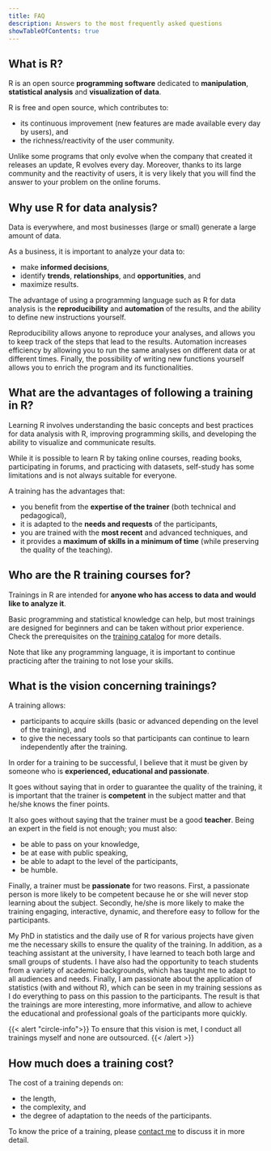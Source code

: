```yaml
---
title: FAQ
description: Answers to the most frequently asked questions
showTableOfContents: true
---
```


## What is R?

R is an open source **programming software** dedicated to **manipulation**, **statistical analysis** and **visualization of data**.

R is free and open source, which contributes to:

- its continuous improvement (new features are made available every day by users), and
- the richness/reactivity of the user community.

Unlike some programs that only evolve when the company that created it releases an update, R evolves every day. Moreover, thanks to its large community and the reactivity of users, it is very likely that you will find the answer to your problem on the online forums.

## Why use R for data analysis?

Data is everywhere, and most businesses (large or small) generate a large amount of data.

As a business, it is important to analyze your data to:

- make **informed decisions**,
- identify **trends**, **relationships**, and **opportunities**, and
- maximize results.

The advantage of using a programming language such as R for data analysis is the **reproducibility** and **automation** of the results, and the ability to define new instructions yourself.

Reproducibility allows anyone to reproduce your analyses, and allows you to keep track of the steps that lead to the results. Automation increases efficiency by allowing you to run the same analyses on different data or at different times. Finally, the possibility of writing new functions yourself allows you to enrich the program and its functionalities.

## What are the advantages of following a training in R?

Learning R involves understanding the basic concepts and best practices for data analysis with R, improving programming skills, and developing the ability to visualize and communicate results.

While it is possible to learn R by taking online courses, reading books, participating in forums, and practicing with datasets, self-study has some limitations and is not always suitable for everyone.

A training has the advantages that:

- you benefit from the **expertise of the trainer** (both technical and pedagogical),
- it is adapted to the **needs and requests** of the participants,
- you are trained with the **most recent** and advanced techniques, and
- it provides a **maximum of skills in a minimum of time** (while preserving the quality of the teaching).

## Who are the R training courses for?

Trainings in R are intended for **anyone who has access to data and would like to analyze it**.

Basic programming and statistical knowledge can help, but most trainings are designed for beginners and can be taken without prior experience. Check the prerequisites on the [training catalog](/trainings/) for more details.

Note that like any programming language, it is important to continue practicing after the training to not lose your skills.

## What is the vision concerning trainings?

A training allows:

- participants to acquire skills (basic or advanced depending on the level of the training), and
- to give the necessary tools so that participants can continue to learn independently after the training.

In order for a training to be successful, I believe that it must be given by someone who is **experienced, educational and passionate**.

It goes without saying that in order to guarantee the quality of the training, it is important that the trainer is **competent** in the subject matter and that he/she knows the finer points.

It also goes without saying that the trainer must be a good **teacher**. Being an expert in the field is not enough; you must also:

- be able to pass on your knowledge,
- be at ease with public speaking,
- be able to adapt to the level of the participants,
- be humble.

Finally, a trainer must be **passionate** for two reasons. First, a passionate person is more likely to be competent because he or she will never stop learning about the subject. Secondly, he/she is more likely to make the training engaging, interactive, dynamic, and therefore easy to follow for the participants.

My PhD in statistics and the daily use of R for various projects have given me the necessary skills to ensure the quality of the training. In addition, as a teaching assistant at the university, I have learned to teach both large and small groups of students. I have also had the opportunity to teach students from a variety of academic backgrounds, which has taught me to adapt to all audiences and needs. Finally, I am passionate about the application of statistics (with and without R), which can be seen in my training sessions as I do everything to pass on this passion to the participants. The result is that the trainings are more interesting, more informative, and allow to achieve the educational and professional goals of the participants more quickly.

{{< alert "circle-info">}}
To ensure that this vision is met, I conduct all trainings myself and none are outsourced.
{{< /alert >}}

## How much does a training cost?

The cost of a training depends on:

- the length,
- the complexity, and
- the degree of adaptation to the needs of the participants.

To know the price of a training, please [contact me](/#contact/) to discuss it in more detail.

